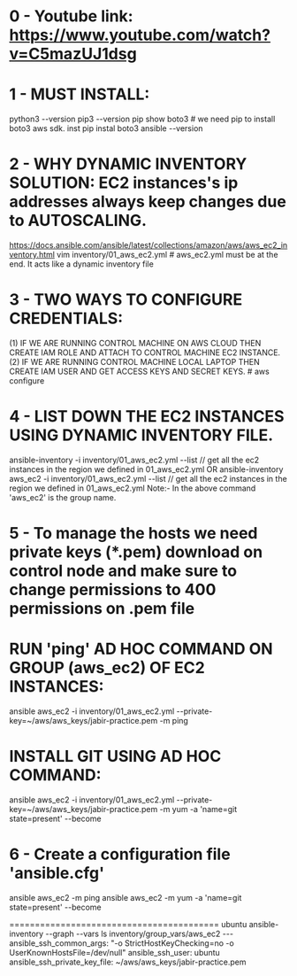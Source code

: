 # 0 - Youtube link: https://www.youtube.com/watch?v=C5mazUJ1dsg


# 1 - MUST INSTALL:
python3 --version
pip3 --version 
pip show boto3                  # we need pip to install boto3 aws sdk.    inst pip instal boto3
ansible --version


# 2 - WHY DYNAMIC INVENTORY SOLUTION: EC2 instances's ip addresses always keep changes due to AUTOSCALING.
https://docs.ansible.com/ansible/latest/collections/amazon/aws/aws_ec2_inventory.html
vim inventory/01_aws_ec2.yml            # aws_ec2.yml must be at the end. It acts like a dynamic inventory file


# 3 - TWO WAYS TO CONFIGURE CREDENTIALS:
(1) IF WE ARE RUNNING CONTROL MACHINE ON AWS CLOUD THEN CREATE IAM ROLE AND ATTACH TO CONTROL MACHINE EC2 INSTANCE.
(2) IF WE ARE RUNNING CONTROL MACHINE LOCAL LAPTOP THEN CREATE IAM USER AND GET ACCESS KEYS AND SECRET KEYS.      # aws configure


# 4 - LIST DOWN THE EC2 INSTANCES USING DYNAMIC INVENTORY FILE.
ansible-inventory -i inventory/01_aws_ec2.yml --list               // get all the ec2 instances in the region we defined in 01_aws_ec2.yml
OR
ansible-inventory aws_ec2 -i inventory/01_aws_ec2.yml --list      // get all the ec2 instances in the region we defined in 01_aws_ec2.yml
Note:- In the above command 'aws_ec2' is the group name.


# 5 - To manage the hosts we need private keys (*.pem) download on control node and make sure to change permissions to 400 permissions on .pem file
# RUN 'ping' AD HOC COMMAND ON GROUP (aws_ec2) OF EC2 INSTANCES:
ansible aws_ec2 -i inventory/01_aws_ec2.yml --private-key=~/aws/aws_keys/jabir-practice.pem -m ping
# INSTALL GIT USING AD HOC COMMAND:
ansible aws_ec2 -i inventory/01_aws_ec2.yml --private-key=~/aws/aws_keys/jabir-practice.pem -m yum -a 'name=git state=present' --become    


# 6 - Create a configuration file 'ansible.cfg' 
ansible aws_ec2 -m ping
ansible aws_ec2 -m yum -a 'name=git state=present' --become




========================================= ubuntu
ansible-inventory --graph --vars
ls inventory/group_vars/aws_ec2
    ---
    ansible_ssh_common_args: "-o StrictHostKeyChecking=no -o UserKnownHostsFile=/dev/null"
    ansible_ssh_user: ubuntu
    ansible_ssh_private_key_file: ~/aws/aws_keys/jabir-practice.pem

